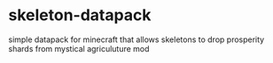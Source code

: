 # skeleton-datapack
simple datapack for minecraft that allows skeletons to drop prosperity shards from mystical agriculuture mod
